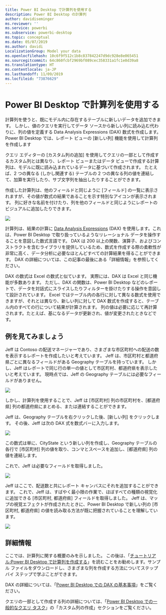 ```yaml
---
title: Power BI Desktop で計算列を使用する
description: Power BI Desktop の計算列
author: davidiseminger
ms.reviewer: ''
ms.service: powerbi
ms.subservice: powerbi-desktop
ms.topic: conceptual
ms.date: 05/07/2019
ms.author: davidi
LocalizationGroup: Model your data
ms.openlocfilehash: 10c6f9f512c1b8c837842247d9dc928e8e065451
ms.sourcegitcommit: 64c860fcbf2969bf089cec358331a1fc1e0d39a8
ms.translationtype: HT
ms.contentlocale: ja-JP
ms.lasthandoff: 11/09/2019
ms.locfileid: "73876629"
---
```

# <a name="using-calculated-columns-in-power-bi-desktop"></a>Power BI Desktop で計算列を使用する
計算列を使うと、既にモデル内に存在するテーブルに新しいデータを追加できます。 しかし、値のクエリを実行してデータ ソースから新しい列に読み込む代わりに、列の値を定義する Data Analysis Expressions (DAX) 数式を作成します。 Power BI Desktop では、レポート ビューの [新しい列] 機能を使用して計算列を作成します

クエリ エディターの [カスタム列の追加] を使用してクエリの一部として作成するカスタム列とは異なり、レポート ビューまたはデータ ビューで作成する計算列は、モデルに既に読み込まれているデータに基づいて作成されます。 たとえば、2 つの異なる (しかし関連する) テーブルの 2 つの異なる列の値を連結して、加算を実行したり、サブ文字列を抽出したりすることができます。

作成した計算列は、他のフィールドと同じように [フィールド] の一覧に表示されますが、その値が数式の結果であることを示す特別なアイコンが表示されます。 列に好きな名前を付けたり、列を他のフィールドと同じようにレポートのビジュアルに追加したりできます。

![](media/desktop-calculated-columns/calccolinpbid_fields.png)

計算列は、結果の計算に [Data Analysis Expressions](https://msdn.microsoft.com/library/gg413422.aspx) (DAX) を使用します。これは、Power BI Desktop で取り扱っているようなリレーショナル データを操作することを意図した数式言語です。 DAX は 200 以上の関数、演算子、およびコンストラクトを含むライブラリを提供しているため、数式を作成する際の柔軟性が非常に高く、データ分析に必要なほとんどすべての計算結果を得ることができます。 DAX の詳細については、この記事の最後にある「詳細情報」を参照してください。

DAX の数式は Excel の数式と似ています。 実際には、DAX は Excel と同じ機能が多数あります。 ただし、DAX の関数は、Power BI Desktop などのレポートで、データを対話式にスライスしたりフィルターを掛けたりする操作を意図して設計されています。 Excel ではテーブル内の各行に対して異なる数式を使用できますが、それとは異なり、新しい列に対して DAX 数式を作成すると、テーブル内のすべての行について結果が計算されます。 列の値は必要に応じて再計算されます。たとえば、基になるデータが更新され、値が変更されたときなどです。

## <a name="lets-look-at-an-example"></a>例を見てみましょう
Jeff は Contoso の配送マネージャーであり、さまざまな市区町村への配送の数を表示するレポートを作成したいと考えています。 Jeff は、市区町村と都道府県ごとに異なるフィールドがある Geography テーブルを持っています。 しかし、Jeff はレポートで同じ行の単一の値として市区町村、都道府県を表示したいと考えています。 現時点では、Jeff の Geography テーブルには必要なフィールドがありません。

![](media/desktop-calculated-columns/calccolinpbid_cityandstatefields.png)

しかし、計算列を使用することで、Jeff は [市区町村] 列の市区町村を、[都道府県] 列の都道府県にまとめる、または連結することができます。

Jeff は、Geography テーブルを右クリックした後、[新しい列] をクリックします。 その後、Jeff は次の DAX 式を数式バーに入力します。

![](media/desktop-calculated-columns/calccolinpbid_formula.png)

この数式は単に、CityState という新しい列を作成し、Geography テーブルの各行で [市区町村] 列の値を取り、コンマとスペースを追加し、[都道府県] 列の値を連結します。

これで、Jeff は必要なフィールドを取得しました。

![](media/desktop-calculated-columns/calccolinpbid_citystatefield.png)

Jeff はここで、配送数と共にレポート キャンバスにそれを追加することができます。 これで、Jeff は、すばやく最小限の作業で、ほぼすべての種類の視覚化に追加できる [市区町村, 都道府県] フィールドを取得しました。 Jeff は、マップの視覚エフェクトが作成されたときに、Power BI Desktop で新しい列の [市区町村, 都道府県] の値を読み取る方法が既に把握されていることを理解しています。

![](media/desktop-calculated-columns/calccolinpbid_citystatemap.png)

## <a name="learn-more"></a>詳細情報
ここでは、計算列に関する概要のみを示しました。 この後は、「[チュートリアル:Power BI Desktop で計算列を作成する](desktop-tutorial-create-calculated-columns.md)」を読むことをお勧めします。サンプル ファイルをダウンロードし、さまざまな列を作成する方法についてステップ バイ ステップで学ぶことができます。 

DAX の詳細については、「[Power BI Desktop での DAX の基本事項](desktop-quickstart-learn-dax-basics.md)」をご覧ください。

クエリの一部として作成する列の詳細については、「[Power BI Desktop での一般的なクエリ タスク](desktop-common-query-tasks.md)」の「カスタム列の作成」セクションをご覧ください。  

